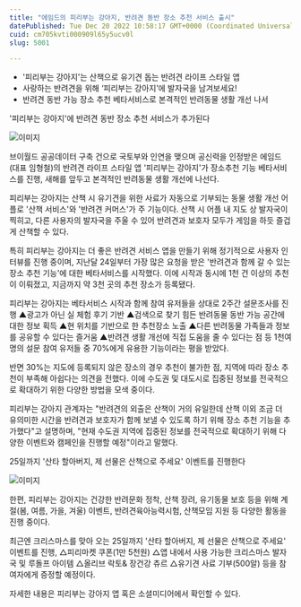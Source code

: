 ```yaml
---
title: "에임드의 피리부는 강아지, 반려견 동반 장소 추천 서비스 출시"
datePublished: Tue Dec 20 2022 10:58:17 GMT+0000 (Coordinated Universal Time)
cuid: cm705kvti000909l65y5ucv0l
slug: 5001

---
```



- '피리부는 강아지'는 산책으로 유기견 돕는 반려견 라이프 스타일 앱
- 사랑하는 반려견을 위해 ‘피리부는 강아지’에 발자국을 남겨보세요!
- 반려견 동반 가능 장소 추천 베타서비스로 본격적인 반려동물 생활 개선 나서

'피리부는 강아지'에 반려견 동반 장소 추천 서비스가 추가된다

![이미지](https://cdn.hashnode.com/res/hashnode/image/upload/v1739258455599/0cfbfeef-cbd7-4db1-b6b2-d3804f2df4a4.png)

브이월드 공공데이터 구축 건으로 국토부와 인연을 맺으며 공신력을 인정받은 에임드(대표 임형철)의 반려견 라이프 스타일 앱 '피리부는 강아지'가 장소추천 기능 베타서비스를 진행, 새해를 앞두고 본격적인 반려동물 생활 개선에 나선다.

피리부는 강아지는 산책 시 유기견을 위한 사료가 자동으로 기부되는 동물 생활 개선 어플로 '산책 서비스'와 '반려견 커머스'가 주 기능이다. 산책 시 어플 내 지도 상 발자국이 찍히고, 다른 사용자의 발자국을 주울 수 있어 반려견과 보호자 모두가 게임을 하듯 즐겁게 산책할 수 있다.

특히 피리부는 강아지는 더 좋은 반려견 서비스 앱을 만들기 위해 정기적으로 사용자 인터뷰를 진행 중이며, 지난달 24일부터 가장 많은 요청을 받은 '반려견과 함께 갈 수 있는 장소 추천 기능'에 대한 베타서비스를 시작했다. 이에 시작과 동시에 1천 건 이상의 추천이 이뤄졌고, 지금까지 약 3천 곳의 추천 장소가 등록됐다.

피리부는 강아지는 베타서비스 시작과 함께 참여 유저들을 상대로 2주간 설문조사를 진행 ▲광고가 아닌 실 체험 후기 기반 ▲검색으로 찾기 힘든 반려동물 동반 가능 공간에 대한 정보 획득 ▲현 위치를 기반으로 한 추천장소 노출 ▲다른 반려동물 가족들과 정보를 공유할 수 있다는 즐거움 ▲반려견 생활 개선에 직접 도움을 줄 수 있다는 점 등 1천여 명의 설문 참여 유저들 중 70%에게 유용한 기능이라는 평을 받았다.

반면 30%는 지도에 등록되지 않은 장소의 경우 추천이 불가한 점, 지역에 따라 장소 추천이 부족해 아쉽다는 의견을 전했다. 이에 수도권 및 대도시로 집중된 정보를 전국적으로 확대하기 위한 다양한 방법을 모색 중이다.

피리부는 강아지 관계자는 "반려견의 외출은 산책이 거의 유일한데 산책 이외 조금 더 유의미한 시간을 반려견과 보호자가 함께 보낼 수 있도록 하기 위해 장소 추천 기능을 추가했다"고 설명하며, "현재 수도권 지역에 집중된 정보를 전국적으로 확대하기 위해 다양한 이벤트와 캠페인을 진행할 예정"이라고 말했다.

25일까지 '산타 할아버지, 제 선물은 산책으로 주세요' 이벤트를 진행한다

![이미지](https://cdn.hashnode.com/res/hashnode/image/upload/v1739258457569/9b676148-84b6-48f2-b9b8-029a8e5f35dc.png)

한편, 피리부는 강아지는 건강한 반려문화 정착, 산책 장려, 유기동물 보호 등을 위해 계절(봄, 여름, 가을, 겨울) 이벤트, 반려견육아능력시험, 산책모임 지원 등 다양한 활동을 진행 중이다.

최근엔 크리스마스를 맞아 오는 25일까지 '산타 할아버지, 제 선물은 산책으로 주세요' 이벤트를 진행, △피리마켓 쿠폰(1만 5천원) △앱 내에서 사용 가능한 크리스마스 발자국 및 루돌프 아이템 △올리브 락토& 장건강 츄르 △유기견 사료 기부(500알) 등을 참여자에게 증정할 예정이다.

자세한 내용은 피리부는 강아지 앱 혹은 소셜미디어에서 확인할 수 있다.